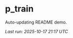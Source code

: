# p_train

Auto-updating README demo.

<!--START_SECTION:status-->
_Last run: 2025-10-17 21:17 UTC_
<!--END_SECTION:status-->













































































































































































































































































































































































































































































































































































































































































































































































































































































































































































































































































































































































































































































































































































